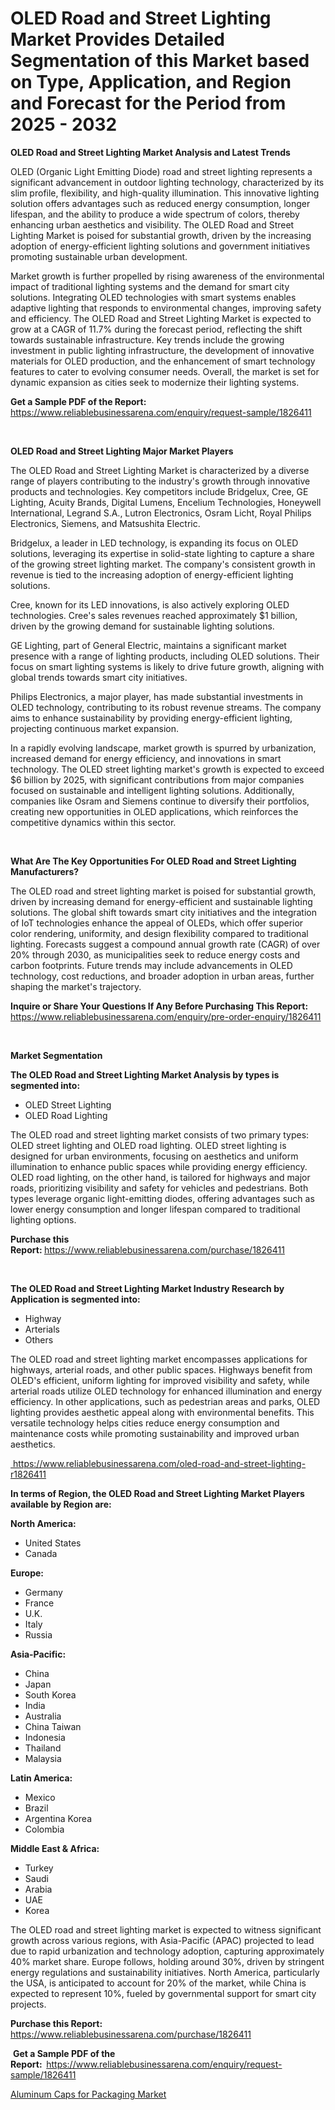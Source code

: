<p><h1>OLED Road and Street Lighting Market Provides Detailed Segmentation of this Market based on Type, Application, and Region and Forecast for the Period from 2025 - 2032</h1></p><p><strong>OLED Road and Street Lighting Market Analysis and Latest Trends</strong></p>
<p><p>OLED (Organic Light Emitting Diode) road and street lighting represents a significant advancement in outdoor lighting technology, characterized by its slim profile, flexibility, and high-quality illumination. This innovative lighting solution offers advantages such as reduced energy consumption, longer lifespan, and the ability to produce a wide spectrum of colors, thereby enhancing urban aesthetics and visibility. The OLED Road and Street Lighting Market is poised for substantial growth, driven by the increasing adoption of energy-efficient lighting solutions and government initiatives promoting sustainable urban development.</p><p>Market growth is further propelled by rising awareness of the environmental impact of traditional lighting systems and the demand for smart city solutions. Integrating OLED technologies with smart systems enables adaptive lighting that responds to environmental changes, improving safety and efficiency. The OLED Road and Street Lighting Market is expected to grow at a CAGR of 11.7% during the forecast period, reflecting the shift towards sustainable infrastructure. Key trends include the growing investment in public lighting infrastructure, the development of innovative materials for OLED production, and the enhancement of smart technology features to cater to evolving consumer needs. Overall, the market is set for dynamic expansion as cities seek to modernize their lighting systems.</p></p>
<p><strong>Get a Sample PDF of the Report:&nbsp;</strong> <a href="https://www.reliablebusinessarena.com/enquiry/request-sample/1826411?utm_campaign=3263&utm_medium=2&utm_source=Github&utm_content=ia&utm_term=05042025&utm_id=oled-road-and-street-lighting">https://www.reliablebusinessarena.com/enquiry/request-sample/1826411</a></p>
<p>&nbsp;</p>
<p><strong>OLED Road and Street Lighting Major Market Players</strong></p>
<p><p>The OLED Road and Street Lighting Market is characterized by a diverse range of players contributing to the industry's growth through innovative products and technologies. Key competitors include Bridgelux, Cree, GE Lighting, Acuity Brands, Digital Lumens, Encelium Technologies, Honeywell International, Legrand S.A., Lutron Electronics, Osram Licht, Royal Philips Electronics, Siemens, and Matsushita Electric.</p><p>Bridgelux, a leader in LED technology, is expanding its focus on OLED solutions, leveraging its expertise in solid-state lighting to capture a share of the growing street lighting market. The company's consistent growth in revenue is tied to the increasing adoption of energy-efficient lighting solutions.</p><p>Cree, known for its LED innovations, is also actively exploring OLED technologies. Cree's sales revenues reached approximately $1 billion, driven by the growing demand for sustainable lighting solutions.</p><p>GE Lighting, part of General Electric, maintains a significant market presence with a range of lighting products, including OLED solutions. Their focus on smart lighting systems is likely to drive future growth, aligning with global trends towards smart city initiatives.</p><p>Philips Electronics, a major player, has made substantial investments in OLED technology, contributing to its robust revenue streams. The company aims to enhance sustainability by providing energy-efficient lighting, projecting continuous market expansion.</p><p>In a rapidly evolving landscape, market growth is spurred by urbanization, increased demand for energy efficiency, and innovations in smart technology. The OLED street lighting market's growth is expected to exceed $6 billion by 2025, with significant contributions from major companies focused on sustainable and intelligent lighting solutions. Additionally, companies like Osram and Siemens continue to diversify their portfolios, creating new opportunities in OLED applications, which reinforces the competitive dynamics within this sector.</p></p>
<p>&nbsp;</p>
<p><strong>What Are The Key Opportunities For OLED Road and Street Lighting Manufacturers?</strong></p>
<p><p>The OLED road and street lighting market is poised for substantial growth, driven by increasing demand for energy-efficient and sustainable lighting solutions. The global shift towards smart city initiatives and the integration of IoT technologies enhance the appeal of OLEDs, which offer superior color rendering, uniformity, and design flexibility compared to traditional lighting. Forecasts suggest a compound annual growth rate (CAGR) of over 20% through 2030, as municipalities seek to reduce energy costs and carbon footprints. Future trends may include advancements in OLED technology, cost reductions, and broader adoption in urban areas, further shaping the market's trajectory.</p></p>
<p><strong>Inquire or Share Your Questions If Any Before Purchasing This Report:</strong> <a href="https://www.reliablebusinessarena.com/enquiry/pre-order-enquiry/1826411?utm_campaign=3263&utm_medium=2&utm_source=Github&utm_content=ia&utm_term=05042025&utm_id=oled-road-and-street-lighting">https://www.reliablebusinessarena.com/enquiry/pre-order-enquiry/1826411</a></p>
<p>&nbsp;</p>
<p><strong>Market Segmentation</strong></p>
<p><strong>The OLED Road and Street Lighting Market Analysis by types is segmented into:</strong></p>
<p><ul><li>OLED Street Lighting</li><li>OLED Road Lighting</li></ul></p>
<p><p>The OLED road and street lighting market consists of two primary types: OLED street lighting and OLED road lighting. OLED street lighting is designed for urban environments, focusing on aesthetics and uniform illumination to enhance public spaces while providing energy efficiency. OLED road lighting, on the other hand, is tailored for highways and major roads, prioritizing visibility and safety for vehicles and pedestrians. Both types leverage organic light-emitting diodes, offering advantages such as lower energy consumption and longer lifespan compared to traditional lighting options.</p></p>
<p><strong>Purchase this Report:&nbsp;</strong><a href="https://www.reliablebusinessarena.com/purchase/1826411?utm_campaign=3263&utm_medium=2&utm_source=Github&utm_content=ia&utm_term=05042025&utm_id=oled-road-and-street-lighting">https://www.reliablebusinessarena.com/purchase/1826411</a></p>
<p>&nbsp;</p>
<p><strong>The OLED Road and Street Lighting Market Industry Research by Application is segmented into:</strong></p>
<p><ul><li>Highway</li><li>Arterials</li><li>Others</li></ul></p>
<p><p>The OLED road and street lighting market encompasses applications for highways, arterial roads, and other public spaces. Highways benefit from OLED's efficient, uniform lighting for improved visibility and safety, while arterial roads utilize OLED technology for enhanced illumination and energy efficiency. In other applications, such as pedestrian areas and parks, OLED lighting provides aesthetic appeal along with environmental benefits. This versatile technology helps cities reduce energy consumption and maintenance costs while promoting sustainability and improved urban aesthetics.</p></p>
<p><a href="https://www.reliablebusinessarena.com/oled-road-and-street-lighting-r1826411?utm_campaign=3263&utm_medium=2&utm_source=Github&utm_content=ia&utm_term=05042025&utm_id=oled-road-and-street-lighting">&nbsp;https://www.reliablebusinessarena.com/oled-road-and-street-lighting-r1826411</a></p>
<p><strong>In terms of Region, the OLED Road and Street Lighting Market Players available by Region are:</strong></p>
<p>
    <p> <strong> North America: </strong>
        <ul>
            <li>United States</li>
            <li>Canada</li>
        </ul>
        </p> 
    <p> <strong> Europe: </strong>
        <ul>
            <li>Germany</li>
            <li>France</li>
            <li>U.K.</li>
            <li>Italy</li>
            <li>Russia</li>
        </ul>
        </p> 
    <p> <strong> Asia-Pacific: </strong>
        <ul>
            <li>China</li>
            <li>Japan</li>
            <li>South Korea</li>
            <li>India</li>
            <li>Australia</li>
            <li>China Taiwan</li>
            <li>Indonesia</li>
            <li>Thailand</li>
            <li>Malaysia</li>
        </ul>
        </p> 
    <p> <strong> Latin America: </strong>
        <ul>
            <li>Mexico</li>
            <li>Brazil</li>
            <li>Argentina Korea</li>
            <li>Colombia</li>
        </ul>
        </p> 
    <p> <strong> Middle East & Africa: </strong>
        <ul>
            <li>Turkey</li>
            <li>Saudi</li>
            <li>Arabia</li>
            <li>UAE</li>
            <li>Korea</li>
        </ul>
    </p>
    </p>
<p><p>The OLED road and street lighting market is expected to witness significant growth across various regions, with Asia-Pacific (APAC) projected to lead due to rapid urbanization and technology adoption, capturing approximately 40% market share. Europe follows, holding around 30%, driven by stringent energy regulations and sustainability initiatives. North America, particularly the USA, is anticipated to account for 20% of the market, while China is expected to represent 10%, fueled by governmental support for smart city projects.</p></p>
<p><strong>Purchase this Report: </strong><a href="https://www.reliablebusinessarena.com/purchase/1826411?utm_campaign=3263&utm_medium=2&utm_source=Github&utm_content=ia&utm_term=05042025&utm_id=oled-road-and-street-lighting">https://www.reliablebusinessarena.com/purchase/1826411</a></p>
<p>&nbsp;<strong>Get a Sample PDF of the Report:&nbsp;&nbsp;</strong><a href="https://www.reliablebusinessarena.com/enquiry/request-sample/1826411?utm_campaign=3263&utm_medium=2&utm_source=Github&utm_content=ia&utm_term=05042025&utm_id=oled-road-and-street-lighting">https://www.reliablebusinessarena.com/enquiry/request-sample/1826411</a></p>
<p><strong></strong></p>
<p><p><a href="https://github.com/celpabembes/Market-Research-Report-List-1/blob/main/aluminum-caps-for-packaging-market.md?utm_campaign=3263&utm_medium=2&utm_source=Github&utm_content=ia&utm_term=05042025&utm_id=oled-road-and-street-lighting">Aluminum Caps for Packaging Market</a></p></p>